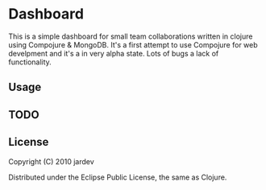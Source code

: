 # Dashboard

This is a simple dashboard for small team collaborations written in clojure using Compojure & MongoDB.
It's a first attempt to use Compojure for web develpment and it's a in very alpha state.
Lots of bugs a lack of functionality.

## Usage

## TODO

## License

Copyright (C) 2010 jardev

Distributed under the Eclipse Public License, the same as Clojure.
